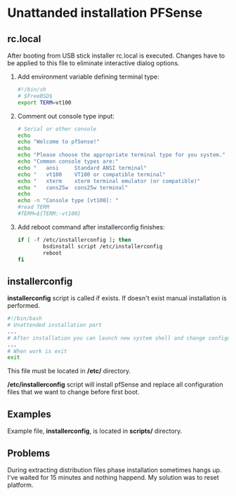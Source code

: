 Unattanded installation PFSense
===============================

rc.local
--------

After booting from USB stick installer rc.local is executed. Changes have to be
applied to this file to eliminate interactive dialog options.

1. Add environment variable defining terminal type:

    ```bash
    #!/bin/sh
    # $FreeBSD$
    export TERM=vt100
    ```

2. Comment out console type input:

    ```bash
    # Serial or other console
    echo
    echo "Welcome to pfSense!"
    echo
    echo "Please choose the appropriate terminal type for you system."
    echo "Common console types are:"
    echo "   ansi     Standard ANSI terminal"
    echo "   vt100    VT100 or compatible terminal"
    echo "   xterm    xterm terminal emulator (or compatible)"
    echo "   cons25w  cons25w terminal"
    echo
    echo -n "Console type [vt100]: "
    #read TERM
    #TERM=${TERM:-vt100}
    ```

3. Add reboot command after installerconfig finishes:

    ```bash
    if [ -f /etc/installerconfig ]; then
            bsdinstall script /etc/installerconfig
            reboot
    fi
    ```

installerconfig
---------------

**installerconfig** script is called if exists. If doesn't exist manual
installation is performed.

```bash
#!/bin/bash
# Unattended installation part
...
# After installation you can launch new system shell and change configuration
...
# When work is exit
exit
```

This file must be located in **/etc/** directory.

**/etc/installerconfig** script will install pfSense and replace all
configuration files that we want to change before first boot.

Examples
--------

Example file, **installerconfig**, is located in **scripts/** directory.

Problems
--------

During extracting distribution files phase installation sometimes hangs up.
I've waited for 15 minutes and nothing happend. My solution was to reset
platform.
